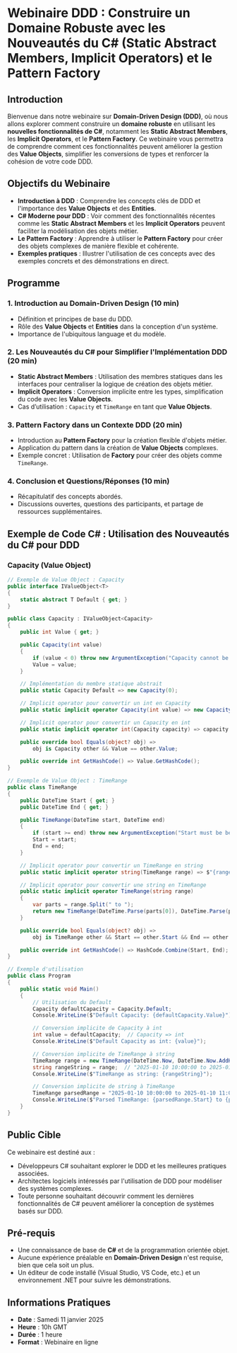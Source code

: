 # Webinaire DDD : Construire un Domaine Robuste avec les Nouveautés du C# (Static Abstract Members, Implicit Operators) et le Pattern Factory

## Introduction
Bienvenue dans notre webinaire sur **Domain-Driven Design (DDD)**, où nous allons explorer comment construire un **domaine robuste** en utilisant les **nouvelles fonctionnalités de C#**, notamment les **Static Abstract Members**, les **Implicit Operators**, et le **Pattern Factory**. Ce webinaire vous permettra de comprendre comment ces fonctionnalités peuvent améliorer la gestion des **Value Objects**, simplifier les conversions de types et renforcer la cohésion de votre code DDD.

## Objectifs du Webinaire
- **Introduction à DDD** : Comprendre les concepts clés de DDD et l'importance des **Value Objects** et des **Entities**.
- **C# Moderne pour DDD** : Voir comment des fonctionnalités récentes comme les **Static Abstract Members** et les **Implicit Operators** peuvent faciliter la modélisation des objets métier.
- **Le Pattern Factory** : Apprendre à utiliser le **Pattern Factory** pour créer des objets complexes de manière flexible et cohérente.
- **Exemples pratiques** : Illustrer l'utilisation de ces concepts avec des exemples concrets et des démonstrations en direct.

## Programme
### 1. **Introduction au Domain-Driven Design (10 min)**
   - Définition et principes de base du DDD.
   - Rôle des **Value Objects** et **Entities** dans la conception d'un système.
   - Importance de l'ubiquitous language et du modèle.

### 2. **Les Nouveautés du C# pour Simplifier l'Implémentation DDD (20 min)**
   - **Static Abstract Members** : Utilisation des membres statiques dans les interfaces pour centraliser la logique de création des objets métier.
   - **Implicit Operators** : Conversion implicite entre les types, simplification du code avec les **Value Objects**.
   - Cas d’utilisation : `Capacity` et `TimeRange` en tant que **Value Objects**.

### 3. **Pattern Factory dans un Contexte DDD (20 min)**
   - Introduction au **Pattern Factory** pour la création flexible d'objets métier.
   - Application du pattern dans la création de **Value Objects** complexes.
   - Exemple concret : Utilisation de **Factory** pour créer des objets comme `TimeRange`.

### 4. **Conclusion et Questions/Réponses (10 min)**
   - Récapitulatif des concepts abordés.
   - Discussions ouvertes, questions des participants, et partage de ressources supplémentaires.

## Exemple de Code C# : Utilisation des Nouveautés du C# pour DDD

### Capacity (Value Object)

```csharp
// Exemple de Value Object : Capacity
public interface IValueObject<T>
{
    static abstract T Default { get; }
}

public class Capacity : IValueObject<Capacity>
{
    public int Value { get; }

    public Capacity(int value)
    {
        if (value < 0) throw new ArgumentException("Capacity cannot be negative.");
        Value = value;
    }

    // Implémentation du membre statique abstrait
    public static Capacity Default => new Capacity(0);

    // Implicit operator pour convertir un int en Capacity
    public static implicit operator Capacity(int value) => new Capacity(value);

    // Implicit operator pour convertir un Capacity en int
    public static implicit operator int(Capacity capacity) => capacity.Value;

    public override bool Equals(object? obj) =>
        obj is Capacity other && Value == other.Value;

    public override int GetHashCode() => Value.GetHashCode();
}

// Exemple de Value Object : TimeRange
public class TimeRange
{
    public DateTime Start { get; }
    public DateTime End { get; }

    public TimeRange(DateTime start, DateTime end)
    {
        if (start >= end) throw new ArgumentException("Start must be before end.");
        Start = start;
        End = end;
    }

    // Implicit operator pour convertir un TimeRange en string
    public static implicit operator string(TimeRange range) => $"{range.Start} to {range.End}";

    // Implicit operator pour convertir une string en TimeRange
    public static implicit operator TimeRange(string range)
    {
        var parts = range.Split(" to ");
        return new TimeRange(DateTime.Parse(parts[0]), DateTime.Parse(parts[1]));
    }

    public override bool Equals(object? obj) =>
        obj is TimeRange other && Start == other.Start && End == other.End;

    public override int GetHashCode() => HashCode.Combine(Start, End);
}

// Exemple d'utilisation
public class Program
{
    public static void Main()
    {
        // Utilisation du Default
        Capacity defaultCapacity = Capacity.Default;
        Console.WriteLine($"Default Capacity: {defaultCapacity.Value}");

        // Conversion implicite de Capacity à int
        int value = defaultCapacity;  // Capacity => int
        Console.WriteLine($"Default Capacity as int: {value}");

        // Conversion implicite de TimeRange à string
        TimeRange range = new TimeRange(DateTime.Now, DateTime.Now.AddHours(1));
        string rangeString = range;  // "2025-01-10 10:00:00 to 2025-01-10 11:00:00"
        Console.WriteLine($"TimeRange as string: {rangeString}");

        // Conversion implicite de string à TimeRange
        TimeRange parsedRange = "2025-01-10 10:00:00 to 2025-01-10 11:00:00";
        Console.WriteLine($"Parsed TimeRange: {parsedRange.Start} to {parsedRange.End}");
    }
}
```

## Public Cible
Ce webinaire est destiné aux :
- Développeurs C# souhaitant explorer le DDD et les meilleures pratiques associées.
- Architectes logiciels intéressés par l'utilisation de DDD pour modéliser des systèmes complexes.
- Toute personne souhaitant découvrir comment les dernières fonctionnalités de C# peuvent améliorer la conception de systèmes basés sur DDD.

## Pré-requis
- Une connaissance de base de **C#** et de la programmation orientée objet.
- Aucune expérience préalable en **Domain-Driven Design** n'est requise, bien que cela soit un plus.
- Un éditeur de code installé (Visual Studio, VS Code, etc.) et un environnement .NET pour suivre les démonstrations.

## Informations Pratiques
- **Date** : Samedi 11 janvier 2025
- **Heure** : 10h GMT
- **Durée** : 1 heure
- **Format** : Webinaire en ligne

